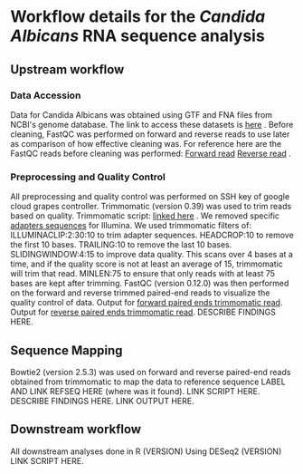# Workflow details for the _Candida Albicans_ RNA sequence analysis
## Upstream workflow
### Data Accession 
Data for Candida Albicans was obtained using GTF and FNA files from NCBI's genome database. The link to access these datasets is [here](https://www.ncbi.nlm.nih.gov/datasets/genome/GCF_000182965.3/) .
Before cleaning, FastQC was performed on forward and reverse reads to use later as comparison of how effective cleaning was. For reference here are the FastQC reads before cleaning was performed: [Forward read]([file:///Users/graceobrien/Downloads/WTA2_1_fastqc.html](https://www.dropbox.com/scl/fi/9h4zneet703n2zmz2ndh8/WTA2_1_fastqc-1.html?rlkey=954we5578wmit1ganxf5a49gj&st=i10weym8&dl=0)) [Reverse read](https://www.dropbox.com/scl/fi/rr2k5qlw67rpk8niwkgmb/WTA2_2_fastqc-1.html?rlkey=288ugauug8pjvu510f5zumrgs&st=yveofmbb&dl=0) .
### Preprocessing and Quality Control 
All preprocessing and quality control was performed on SSH key of google cloud grapes controller. Trimmomatic (version 0.39) was used to trim reads based on quality. 
Trimmomatic script: [linked here](https://github.com/graceobrien2002/RNAseqProject/blob/main/scripts1/trimmomatic_run1) .
We removed specific [adapters sequences](https://github.com/graceobrien2002/RNAseqProject/blob/main/scripts1/TruSeq3-PE_adapter_sequence) for Illumina. We used trimmomatic filters of:
ILLUMINACLIP:2:30:10 to trim adapter sequences. 
HEADCROP:10 to remove the first 10 bases. 
TRAILING:10 to remove the last 10 bases. 
SLIDINGWINDOW:4:15 to improve data quality. This scans over 4 bases at a time, and if the quality score is not at least an average of 15, trimmomatic will trim that read.
MINLEN:75 to ensure that only reads with at least 75 bases are kept after trimming.
FastQC (version 0.12.0) was then performed on the forward and reverse trimmed paired-end reads to visualize the quality control of data.
Output for [forward paired ends trimmomatic read](https://www.dropbox.com/scl/fi/rzh0t2qiaelko2gv9n4ik/output_R1_trPE_fastqc.html?rlkey=gij3a5ajcvy38s1kumq2lexzm&st=ru98zeuk&dl=0). Output for [reverse paired ends trimmomatic read](https://www.dropbox.com/scl/fi/ids13arvlixc2rd8ohebt/output_R2_trPE_fastqc.html?rlkey=yma67idaneljhaotspfmzyw33&st=uo0bpm9m&dl=0).
DESCRIBE FINDINGS HERE.
## Sequence Mapping
Bowtie2 (version 2.5.3) was used on forward and reverse paired-end reads obtained from trimmomatic to map the data to reference sequence LABEL AND LINK REFSEQ HERE (where was it found). LINK SCRIPT HERE.
DESCRIBE FINDINGS HERE. LINK OUTPUT HERE.

## Downstream workflow
All downstream analyses done in R (VERSION)
Using DESeq2 (VERSION) LINK SCRIPT HERE.
